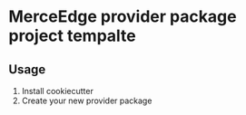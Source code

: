 # MerceEdge provider package project tempalte

## Usage
1. Install cookiecutter
2. Create your new provider package